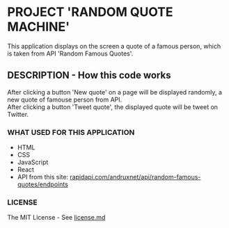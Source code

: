 # PROJECT 'RANDOM QUOTE MACHINE'

This application displays on the screen a quote of a famous person, which is taken from API 'Random Famous Quotes'.

## DESCRIPTION - How this code works

After clicking a button 'New quote' on a page will be displayed randomly, a new quote of famouse person from API.<br>
After clicking a button 'Tweet quote', the displayed quote will be tweet on Twitter.

### WHAT USED FOR THIS APPLICATION

- HTML<br/>
- CSS<br/>
- JavaScript<br/>
- React<br/>
- API from this site: [rapidapi.com/andruxnet/api/random-famous-quotes/endpoints](rapidapi.com/andruxnet/api/random-famous-quotes/endpoints)

### LICENSE

The MIT License - See [license.md](https://github.com/hajczek/random-quote-machine/blob/master/license/License.md)
